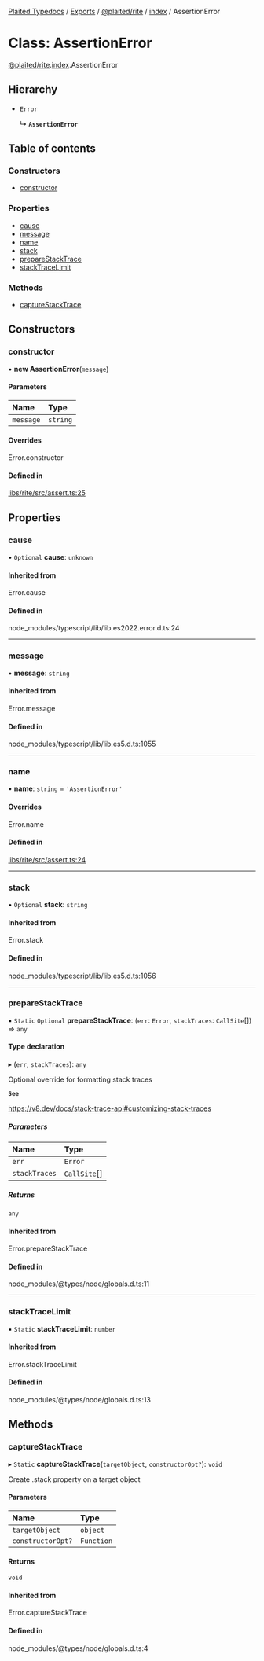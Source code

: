 [Plaited Typedocs](../README.md) / [Exports](../modules.md) / [@plaited/rite](../modules/plaited_rite.md) / [index](../modules/plaited_rite.index.md) / AssertionError

# Class: AssertionError

[@plaited/rite](../modules/plaited_rite.md).[index](../modules/plaited_rite.index.md).AssertionError

## Hierarchy

- `Error`

  ↳ **`AssertionError`**

## Table of contents

### Constructors

- [constructor](plaited_rite.index.AssertionError.md#constructor)

### Properties

- [cause](plaited_rite.index.AssertionError.md#cause)
- [message](plaited_rite.index.AssertionError.md#message)
- [name](plaited_rite.index.AssertionError.md#name)
- [stack](plaited_rite.index.AssertionError.md#stack)
- [prepareStackTrace](plaited_rite.index.AssertionError.md#preparestacktrace)
- [stackTraceLimit](plaited_rite.index.AssertionError.md#stacktracelimit)

### Methods

- [captureStackTrace](plaited_rite.index.AssertionError.md#capturestacktrace)

## Constructors

### constructor

• **new AssertionError**(`message`)

#### Parameters

| Name | Type |
| :------ | :------ |
| `message` | `string` |

#### Overrides

Error.constructor

#### Defined in

[libs/rite/src/assert.ts:25](https://github.com/plaited/plaited/blob/46fad8b/libs/rite/src/assert.ts#L25)

## Properties

### cause

• `Optional` **cause**: `unknown`

#### Inherited from

Error.cause

#### Defined in

node_modules/typescript/lib/lib.es2022.error.d.ts:24

___

### message

• **message**: `string`

#### Inherited from

Error.message

#### Defined in

node_modules/typescript/lib/lib.es5.d.ts:1055

___

### name

• **name**: `string` = `'AssertionError'`

#### Overrides

Error.name

#### Defined in

[libs/rite/src/assert.ts:24](https://github.com/plaited/plaited/blob/46fad8b/libs/rite/src/assert.ts#L24)

___

### stack

• `Optional` **stack**: `string`

#### Inherited from

Error.stack

#### Defined in

node_modules/typescript/lib/lib.es5.d.ts:1056

___

### prepareStackTrace

▪ `Static` `Optional` **prepareStackTrace**: (`err`: `Error`, `stackTraces`: `CallSite`[]) => `any`

#### Type declaration

▸ (`err`, `stackTraces`): `any`

Optional override for formatting stack traces

**`See`**

https://v8.dev/docs/stack-trace-api#customizing-stack-traces

##### Parameters

| Name | Type |
| :------ | :------ |
| `err` | `Error` |
| `stackTraces` | `CallSite`[] |

##### Returns

`any`

#### Inherited from

Error.prepareStackTrace

#### Defined in

node_modules/@types/node/globals.d.ts:11

___

### stackTraceLimit

▪ `Static` **stackTraceLimit**: `number`

#### Inherited from

Error.stackTraceLimit

#### Defined in

node_modules/@types/node/globals.d.ts:13

## Methods

### captureStackTrace

▸ `Static` **captureStackTrace**(`targetObject`, `constructorOpt?`): `void`

Create .stack property on a target object

#### Parameters

| Name | Type |
| :------ | :------ |
| `targetObject` | `object` |
| `constructorOpt?` | `Function` |

#### Returns

`void`

#### Inherited from

Error.captureStackTrace

#### Defined in

node_modules/@types/node/globals.d.ts:4
